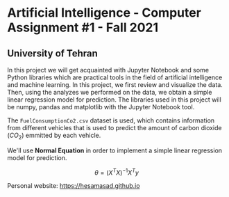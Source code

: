 # Artificial Intelligence - Computer Assignment #1 - Fall 2021
## University of Tehran 

In this project we will get acquainted with Jupyter Notebook and some Python libraries which are practical tools in the field of artificial intelligence and machine learning. In this project, we first review and visualize the data. Then, using the analyzes we performed on the data, we obtain a simple linear regression model for prediction. The libraries used in this project will be numpy, pandas and matplotlib with the Jupyter Notebook tool.

The `FuelConsumptionCo2.csv` dataset is used, which contains information from different vehicles that is used to predict the amount of carbon dioxide (${CO_2}$) emmitted by each vehicle. 

We'll use **Normal Equation** in order to implement a simple linear regression model for prediction.

$$\theta=(X^{T}X)^{-1}X^{T}y$$

Personal website: https://hesamasad.github.io
